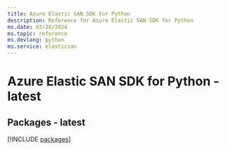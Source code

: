 ```yaml
---
title: Azure Elastic SAN SDK for Python
description: Reference for Azure Elastic SAN SDK for Python
ms.date: 03/28/2024
ms.topic: reference
ms.devlang: python
ms.service: elasticsan
---
```

# Azure Elastic SAN SDK for Python - latest
## Packages - latest
[!INCLUDE [packages](elastic-san-index.md)]